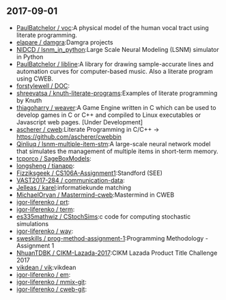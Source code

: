 ## 2017-09-01

* [PaulBatchelor / voc](https://github.com/PaulBatchelor/voc):A physical model of the human vocal tract using literate programming.
* [elapare / damgra](https://github.com/elapare/damgra):Damgra projects
* [NIDCD / lsnm_in_python](https://github.com/NIDCD/lsnm_in_python):Large Scale Neural Modeling (LSNM) simulator in Python
* [PaulBatchelor / libline](https://github.com/PaulBatchelor/libline):A library for drawing sample-accurate lines and automation curves for computer-based music. Also a literate program using CWEB.
* [forstylewell / DOC](https://github.com/forstylewell/DOC):
* [shreevatsa / knuth-literate-programs](https://github.com/shreevatsa/knuth-literate-programs):Examples of literate programming by Knuth
* [thiagoharry / weaver](https://github.com/thiagoharry/weaver):A Game Engine written in C which can be used to develop games in C or C++ and compiled to Linux executables or Javascript web pages. [Under Development]
* [ascherer / cweb](https://github.com/ascherer/cweb):Literate Programming in C/C++ → https://github.com/ascherer/cwebbin
* [Qinliuq / lsnm-multiple-item-stm](https://github.com/Qinliuq/lsnm-multiple-item-stm):A large-scale neural network model that simulates the management of multiple items in short-term memory.
* [tcporco / SageBoxModels](https://github.com/tcporco/SageBoxModels):
* [longsheng / tianapp](https://github.com/longsheng/tianapp):
* [Fizziksgeek / CS106A-Assignment1](https://github.com/Fizziksgeek/CS106A-Assignment1):Standford (SEE)
* [VAST2017-284 / communication-data](https://github.com/VAST2017-284/communication-data):
* [Jelleas / karel](https://github.com/Jelleas/karel):informatiekunde matching
* [MichaelOryan / Mastermind-cweb](https://github.com/MichaelOryan/Mastermind-cweb):Mastermind in CWEB
* [igor-liferenko / prt](https://github.com/igor-liferenko/prt):
* [igor-liferenko / term](https://github.com/igor-liferenko/term):
* [es335mathwiz / CStochSims](https://github.com/es335mathwiz/CStochSims):c code for computing stochastic simulations
* [igor-liferenko / way](https://github.com/igor-liferenko/way):
* [sweskills / prog-method-assignment-1](https://github.com/sweskills/prog-method-assignment-1):Programming Methodology - Assignment 1
* [NhuanTDBK / CIKM-Lazada-2017](https://github.com/NhuanTDBK/CIKM-Lazada-2017):CIKM Lazada Product Title Challenge 2017
* [vikdean / vik](https://github.com/vikdean/vik):vikdean
* [igor-liferenko / em](https://github.com/igor-liferenko/em):
* [igor-liferenko / mmix-git](https://github.com/igor-liferenko/mmix-git):
* [igor-liferenko / cweb-git](https://github.com/igor-liferenko/cweb-git):
